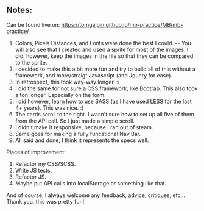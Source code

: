 ## Notes:

Can be found live on: https://tomgalpin.github.io/mb-practice/MB/mb-practice/

1.  Colors, Pixels Distances, and Fonts were done the best I could.
-- You will also see that I created and used a sprite for most of the images.  I did, however, keep the images in the file so that they can be compared to the sprite.
2.  I decided to make this a bit more fun and try to build all of this without a framework, and more/straigt Javascript (and Jquery for ease).
3.  In retrospect, this took way-way longer.  :(
4.  I did the same for not sure a CSS framework, like Bootrap.  This also took a ton longer.  Especially on the form.
5.  I did however, learn how to use SASS (as I have used LESS for the last 4+ years).  This was nice.  :)
6.  The cards scroll to the right.  I wasn't sure how to set up all five of them from the API call.  So I just made a simple scroll.
7.  I didn't make it responsive, because I ran out of steam.
8.  Same goes for making a fully funcational Nav Bar.
9.  All said and done, I think it represents the specs well. 

Places of improvement:
1.  Refactor my CSS/SCSS.
2.  Write JS tests.
3.  Refactor JS.
4.  Maybe put API calls into localStorage or something like that.

And of course, I always welcome any feedback, advice, critiques, etc...
Thank you, this was pretty fun!!
